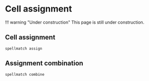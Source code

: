 # Cell assignment

!!! warning "Under construction"
    This page is still under construction.

## Cell assignment

    spellmatch assign

## Assignment combination

    spellmatch combine

